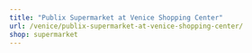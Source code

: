 ```yaml
---
title: "Publix Supermarket at Venice Shopping Center"
url: /venice/publix-supermarket-at-venice-shopping-center/
shop: supermarket
---
```

